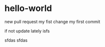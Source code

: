 # hello-world
new pull request
my fist change
my first commit


if not update lately
isfs

sfdas
sfdas


